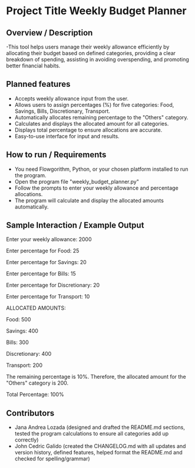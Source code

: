# Project Title Weekly Budget Planner
## Overview / Description
-This tool helps users manage their weekly allowance efficiently by allocating their budget based on defined categories, providing a clear breakdown of spending, assisting in avoiding overspending, 
and promoting better financial habits.
## Planned features
- Accepts weekly allowance input from the user.
- Allows users to assign percentages (%) for five categories: Food, Savings, Bills, Discretionary, Transport.
- Automatically allocates remaining percentage to the "Others" category.
- Calculates and displays the allocated amount for all categories.
- Displays total percentage to ensure allocations are accurate.
- Easy-to-use interface for input and results.
## How to run / Requirements
- You need Flowgorithm, Python, or your chosen platform installed to run the program.  
- Open the program file "weekly_budget_planner.py"  
- Follow the prompts to enter your weekly allowance and percentage allocations.  
- The program will calculate and display the allocated amounts automatically.
## Sample Interaction / Example Output
Enter your weekly allowance: 2000

Enter percentage for Food: 25

Enter percentage for Savings: 20

Enter percentage for Bills: 15

Enter percentage for Discretionary: 20

Enter percentage for Transport: 10

ALLOCATED AMOUNTS:

Food: 500

Savings: 400

Bills: 300

Discretionary: 400

Transport: 200

The remaining percentage is 10%. Therefore, the allocated amount for the "Others" category is 200.

Total Percentage: 100%

## Contributors
- Jana Andrea Lozada (designed and drafted the README.md sections, tested the program calculations to ensure all categories add up correctly)
- John Cedric Galido (created the CHANGELOG.md with all updates and version history, defined features, helped format the README.md and checked for spelling/grammar)

